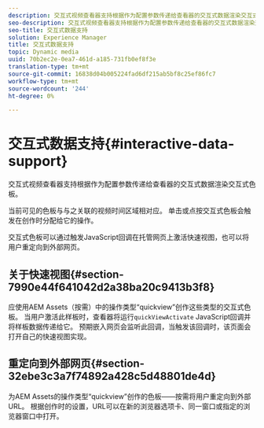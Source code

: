 ```yaml
---
description: 交互式视频查看器支持根据作为配置参数传递给查看器的交互式数据渲染交互式色板。
seo-description: 交互式视频查看器支持根据作为配置参数传递给查看器的交互式数据渲染交互式色板。
seo-title: 交互式数据支持
solution: Experience Manager
title: 交互式数据支持
topic: Dynamic media
uuid: 70b2ec2e-0ea7-461d-a185-731fb0ef8f3e
translation-type: tm+mt
source-git-commit: 16838d04b005224fad6df215ab5bf8c25ef86fc7
workflow-type: tm+mt
source-wordcount: '244'
ht-degree: 0%

---
```



# 交互式数据支持{#interactive-data-support}

交互式视频查看器支持根据作为配置参数传递给查看器的交互式数据渲染交互式色板。

当前可见的色板与与之关联的视频时间区域相对应。 单击或点按交互式色板会触发在创作时分配给它的操作。

交互式色板可以通过触发JavaScript回调在托管网页上激活快速视图，也可以将用户重定向到外部网页。

## 关于快速视图{#section-7990e44f641042d2a38ba20c9413b3f8}

应使用AEM Assets（按需）中的操作类型“quickview”创作这些类型的交互式色板。 当用户激活此样板时，查看器将运行`quickViewActivate` JavaScript回调并将样板数据传递给它。 预期嵌入网页会监听此回调，当触发该回调时，该页面会打开自己的快速视图实现。

## 重定向到外部网页{#section-32ebe3c3a7f74892a428c5d48801de4d}

为AEM Assets的操作类型“quickview”创作的色板——按需将用户重定向到外部URL。 根据创作时的设置，URL可以在新的浏览器选项卡、同一窗口或指定的浏览器窗口中打开。

